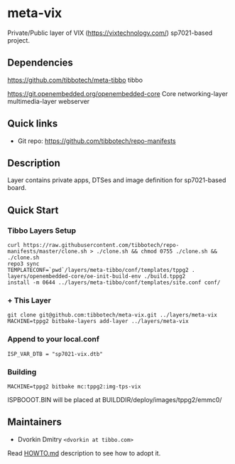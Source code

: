 # meta-vix

Private/Public layer of VIX (https://vixtechnology.com/) sp7021-based project.

## Dependencies

https://github.com/tibbotech/meta-tibbo
    tibbo

https://git.openembedded.org/openembedded-core
    Core
    networking-layer
    multimedia-layer
    webserver

## Quick links

* Git repo: https://github.com/tibbotech/repo-manifests

## Description

Layer contains private apps, DTSes and image definition for sp7021-based board.

## Quick Start

### Tibbo Layers Setup
```
curl https://raw.githubusercontent.com/tibbotech/repo-manifests/master/clone.sh > ./clone.sh && chmod 0755 ./clone.sh && ./clone.sh
repo3 sync
TEMPLATECONF=`pwd`/layers/meta-tibbo/conf/templates/tppg2 . layers/openembedded-core/oe-init-build-env ./build.tppg2
install -m 0644 ../layers/meta-tibbo/conf/templates/site.conf conf/

```
### + This Layer
```
git clone git@github.com:tibbotech/meta-vix.git ../layers/meta-vix
MACHINE=tppg2 bitbake-layers add-layer ../layers/meta-vix
```

### Append to your local.conf
```
ISP_VAR_DTB = "sp7021-vix.dtb"
```

### Building
```
MACHINE=tppg2 bitbake mc:tppg2:img-tps-vix
```
ISPBOOOT.BIN will be placed at BUILDDIR/deploy/images/tppg2/emmc0/

## Maintainers

* Dvorkin Dmitry `<dvorkin at tibbo.com>`

Read [HOWTO.md](HOWTO.md) description to see how to adopt it.
